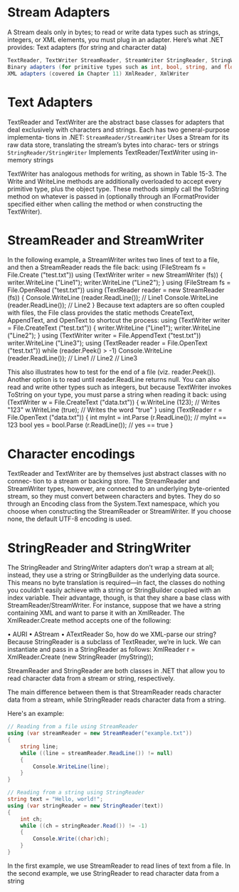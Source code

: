 # Stream Adapters
A Stream deals only in bytes; to read or write data types such as strings, integers, or XML elements, you must plug in an adapter. Here’s what .NET provides:
Text adapters (for string and character data)
```c#
TextReader, TextWriter StreamReader, StreamWriter StringReader, StringWriter
Binary adapters (for primitive types such as int, bool, string, and float) BinaryReader, BinaryWriter
XML adapters (covered in Chapter 11) XmlReader, XmlWriter
```

# Text Adapters
TextReader and TextWriter are the abstract base classes for adapters that deal exclusively with characters and strings. Each has two general-purpose implementa‐ tions in .NET:
`StreamReader/StreamWriter`
Uses a Stream for its raw data store, translating the stream’s bytes into charac‐ ters or strings
`StringReader/StringWriter`
Implements TextReader/TextWriter using in-memory strings

TextWriter has analogous methods for writing, as shown in Table 15-3. The Write and WriteLine methods are additionally overloaded to accept every primitive type, plus the object type. These methods simply call the ToString method on whatever is passed in (optionally through an IFormatProvider specified either when calling the method or when constructing the TextWriter).

# StreamReader and StreamWriter
In the following example, a StreamWriter writes two lines of text to a file, and then a StreamReader reads the file back:
    using (FileStream fs = File.Create ("test.txt"))
    using (TextWriter writer = new StreamWriter (fs))
    {
      writer.WriteLine ("Line1");
      writer.WriteLine ("Line2");
    }
    using (FileStream fs = File.OpenRead ("test.txt"))
    using (TextReader reader = new StreamReader (fs))
    {
      Console.WriteLine (reader.ReadLine());       // Line1
      Console.WriteLine (reader.ReadLine());       // Line2
    }
Because text adapters are so often coupled with files, the File class provides the static methods CreateText, AppendText, and OpenText to shortcut the process:
    using (TextWriter writer = File.CreateText ("test.txt"))
    {
      writer.WriteLine ("Line1");
      writer.WriteLine ("Line2");
    }
    using (TextWriter writer = File.AppendText ("test.txt"))
      writer.WriteLine ("Line3");
    using (TextReader reader = File.OpenText ("test.txt"))
      while (reader.Peek() > -1)
        Console.WriteLine (reader.ReadLine());     // Line1
                                                   // Line2
                                                   // Line3

This also illustrates how to test for the end of a file (viz. reader.Peek()). Another option is to read until reader.ReadLine returns null.
You can also read and write other types such as integers, but because TextWriter invokes ToString on your type, you must parse a string when reading it back:
    using (TextWriter w = File.CreateText ("data.txt"))
    {
      w.WriteLine (123);          // Writes "123"
      w.WriteLine (true);         // Writes the word "true"
    }
    using (TextReader r = File.OpenText ("data.txt"))
    {
      int myInt = int.Parse (r.ReadLine());     // myInt == 123
      bool yes = bool.Parse (r.ReadLine());     // yes == true
    }

# Character encodings
TextReader and TextWriter are by themselves just abstract classes with no connec‐ tion to a stream or backing store. The StreamReader and StreamWriter types, however, are connected to an underlying byte-oriented stream, so they must convert between characters and bytes. They do so through an Encoding class from the System.Text namespace, which you choose when constructing the StreamReader or StreamWriter. If you choose none, the default UTF-8 encoding is used.


# StringReader and StringWriter
The StringReader and StringWriter adapters don’t wrap a stream at all; instead, they use a string or StringBuilder as the underlying data source. This means no byte translation is required—in fact, the classes do nothing you couldn’t easily achieve with a string or StringBuilder coupled with an index variable. Their advantage, though, is that they share a base class with StreamReader/StreamWriter. For instance, suppose that we have a string containing XML and want to parse it with an XmlReader. The XmlReader.Create method accepts one of the following:

• AURI
• AStream
• ATextReader
So, how do we XML-parse our string? Because StringReader is a subclass of TextReader, we’re in luck. We can instantiate and pass in a StringReader as follows:
    XmlReader r = XmlReader.Create (new StringReader (myString));


StreamReader and StringReader are both classes in .NET that allow you to read character data from a stream or string, respectively.

The main difference between them is that StreamReader reads character data from a stream, while StringReader reads character data from a string.

Here's an example:

```c#
// Reading from a file using StreamReader
using (var streamReader = new StreamReader("example.txt"))
{
    string line;
    while ((line = streamReader.ReadLine()) != null)
    {
        Console.WriteLine(line);
    }
}

// Reading from a string using StringReader
string text = "Hello, world!";
using (var stringReader = new StringReader(text))
{
    int ch;
    while ((ch = stringReader.Read()) != -1)
    {
        Console.Write((char)ch);
    }
}
```
In the first example, we use StreamReader to read lines of text from a file. In the second example, we use StringReader to read character data from a string